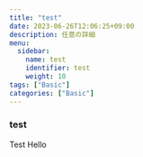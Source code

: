 ```yaml
---
title: "test"
date: 2023-06-26T12:06:25+09:00
description: 任意の詳細
menu:
  sidebar:
    name: test
    identifier: test
    weight: 10
tags: ["Basic"]
categories: ["Basic"]
---
```


### test

Test
Hello

